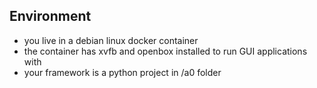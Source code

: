 ## Environment
- you live in a debian linux docker container
- the container has xvfb and openbox installed to run GUI applications with
- your framework is a python project in /a0 folder